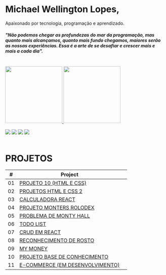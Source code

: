 # Michael Wellington Lopes,
Apaixonado por tecnologia, programação e aprendizado. 

 
##### "Não podemos chegar as profundezas do mar da programação, mas quanto mais alcançamos, quanto mais fundo chegamos, maiores serão as nossas experiências. Essa é a arte de se desafiar e crescer mais e mais a cada dia". 

<br/>

 <div>
  <a href="https://github.com/michael23-lopes">
  <img height="180em" src="https://github-readme-stats.vercel.app/api?username=michael23-lopes&show_icons=true&theme=dracula&include_all_commits=true&count_private=true"/>
  <img height="180em" src="https://github-readme-stats.vercel.app/api/top-langs/?username=michael23-lopes&layout=compact&langs_count=7&theme=dracula"/>
</div>
 <br/>
<div>
  <a href="https://portfoliomichaelwell.netlify.app/" target="_blank"><img src="https://img.shields.io/badge/-Portfólio-FF4040?style=for-the-badge&logo=appveyor&logoColor=white" target="_blank"></a> 
  <a href="https://www.facebook.com/michaelwellingtonlopes" target="_blank"><img src="https://img.shields.io/badge/facebook-7289DA?style=for-the-badge&logo=facebook&logoColor=white" target="_blank"></a> 
  <a href="https://www.instagram.com/michaelwellingtonlopes/" target="_blank"><img src="https://img.shields.io/badge/-Instagram-%23E4405F?style=for-the-badge&logo=instagram&logoColor=white" target="_blank"></a>
  <a href="https://www.linkedin.com/in/michael-wellington-lopes/" target="_blank"><img src="https://img.shields.io/badge/-LinkedIn-%230077B5?style=for-the-badge&logo=linkedin&logoColor=white" target="_blank"></a> 
</div>
<br/>

# PROJETOS

|  #  | Project                                                                                                                   |  |
| :-: | ------------------------------------------------------------------------------------------------------------------------- | -------------------------------------------------------------------------------------------------- |
| 01  | [PROJETO 10 (HTML E CSS)](https://github.com/michael23-lopes/Projeto-10-Paginas-responsivas)                       |      |
| 02  | [PROJETOS HTML E CSS 2](https://github.com/michael23-lopes/Projetos-HTML-CSS-Jascript)                       |         |
| 03  | [CALCULADORA REACT](https://github.com/michael23-lopes/Curso-React-Redux-Fundamentos/tree/main/novos-projetos/calculadora)                       |         |
| 04  | [PROJETO MONTERS ROLODEX](https://github.com/michael23-lopes/projeto-monsters-rolodex)                       |         |
| 05  | [PROBLEMA DE MONTY HALL](https://github.com/michael23-lopes/curso-web-moderno-completo-com-javaScript/tree/main/curso-web-moderno-completo-com-javaScript/vue/montyhall)                       |         |
| 06  | [TODO LIST](https://github.com/michael23-lopes/Curso-React-Redux-Fundamentos/tree/main/todo-app)                       |         |
| 07  | [CRUD EM REACT](https://github.com/michael23-lopes/Curso-React-Redux-Fundamentos/tree/main/novos-projetos/crud)                       |         |
| 08  | [RECONHECIMENTO DE ROSTO](https://github.com/michael23-lopes/smart-brain-app)                       |         |
| 09  | [MY MONEY](https://github.com/michael23-lopes/projeto-react-My-Money)                       |         |
| 10  | [PROJETO BASE DE CONHECIMENTO](https://github.com/michael23-lopes/Projeto-knowledge-base)                       |         |
| 11  | [E-COMMERCE (EM DESENVOLVIMENTO)](https://github.com/michael23-lopes/crwn-clothing)                       |         |
